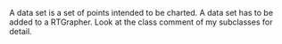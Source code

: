 A data set is a set of points intended to be charted. A data set has to be added to a RTGrapher.  Look at the class comment of my subclasses for detail.